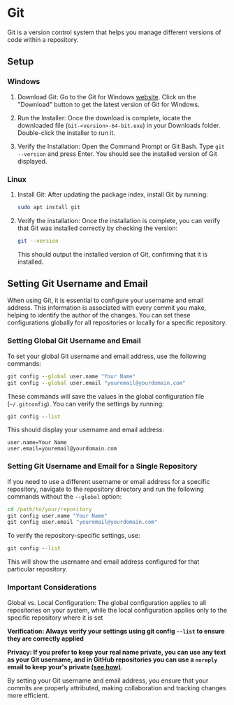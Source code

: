 # Git
Git is a version control system that helps you manage different versions of code within a repository.

## Setup

### Windows

1. Download Git:
    Go to the Git for Windows [website](https://git-scm.com/downloads/win).
    Click on the "Download" button to get the latest version of Git for Windows.
    
2. Run the Installer:
    Once the download is complete, locate the downloaded file (`Git-<version>-64-bit.exe`) in your Downloads folder.
    Double-click the installer to run it.

3. Verify the Installation:
    Open the Command Prompt or Git Bash.
    Type `git --version` and press Enter. You should see the installed version of Git displayed.

### Linux

1. Install Git: 
    After updating the package index, install Git by running:
    ``` sh
    sudo apt install git
    ```

2. Verify the installation: 
    Once the installation is complete, you can verify that Git was installed correctly by checking the version:
    ``` sh
    git --version
    ```
    This should output the installed version of Git, confirming that it is installed.

## Setting Git Username and Email

When using Git, it is essential to configure your username and email address. This information is associated with every commit you make, helping to identify the author of the changes. You can set these configurations globally for all repositories or locally for a specific repository.

### Setting Global Git Username and Email

To set your global Git username and email address, use the following commands:

``` cmd
git config --global user.name "Your Name"
git config --global user.email "youremail@yourdomain.com"
```
These commands will save the values in the global configuration file (`~/.gitconfig`). You can verify the settings by running:

``` cmd
git config --list
```
This should display your username and email address:

```
user.name=Your Name  
user.email=youremail@yourdomain.com
```

### Setting Git Username and Email for a Single Repository

If you need to use a different username or email address for a specific repository, navigate to the repository directory and run the following commands without the `--global` option:

``` cmd
cd /path/to/your/repository
git config user.name "Your Name"
git config user.email "youremail@yourdomain.com"
```
To verify the repository-specific settings, use:

``` cmd
git config --list
```
This will show the username and email address configured for that particular repository.

### Important Considerations

Global vs. Local Configuration: The global configuration applies to all repositories on your system, while the local configuration applies only to the specific repository where it is set

**Verification: Always verify your settings using git config `--list` to ensure they are correctly applied**

**Privacy: If you prefer to keep your real name private, you can use any text as your Git username, and in GitHub repositories you can use a `noreply` email to keep your's private [(see how)](https://docs.github.com/en/account-and-profile/setting-up-and-managing-your-personal-account-on-github/managing-email-preferences/setting-your-commit-email-address).**

By setting your Git username and email address, you ensure that your commits are properly attributed, making collaboration and tracking changes more efficient.